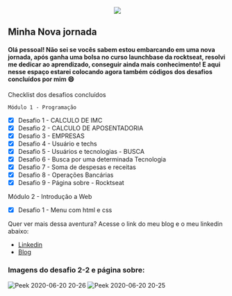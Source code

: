 <p align="center">

<img src="https://user-images.githubusercontent.com/51785898/84900518-9d533580-b080-11ea-9424-06a0c33ab2f5.png"/>

</p>


## Minha Nova jornada

#### Olá pessoal! Não sei se vocês sabem estou embarcando em uma nova jornada, após ganha uma bolsa no curso launchbase da rocktseat, resolvi me dedicar ao aprendizado, conseguir ainda mais conhecimento! E aqui nesse espaço estarei colocando agora também códigos dos desafios concluídos por mim 😄

Checklist dos desafios concluídos

    Módulo 1 - Programação

  - [x] Desafio 1 - CALCULO DE IMC
  - [x] Desafio 2 - CALCULO DE APOSENTADORIA
  - [x] Desafio 3 - EMPRESAS
  - [x] Desafio 4 - Usuário e techs
  - [x] Desafio 5 - Usuários e tecnologias - BUSCA
  - [x] Desafio 6 - Busca por uma determinada Tecnologia
  - [x] Desafio 7 - Soma de despesas e receitas
  - [x] Desafio 8 - Operações Bancárias
  - [x] Desafio 9 - Página sobre - Rocktseat
  
  Módulo 2 - Introdução a Web
  
  - [x] Desafio 1 - Menu com html e css

Quer ver mais dessa aventura? Acesse o link do meu blog e o meu linkedin abaixo:

 * [Linkedin](https://www.linkedin.com/in/marcos-henrique-1692681a0/)
 * [Blog](http://costconsultoria.com.br/roboticaedesafios/)
 
 ### Imagens do desafio 2-2 e página sobre:
 
 ![Peek 2020-06-20 20-26](https://user-images.githubusercontent.com/51785898/85213485-796c4a00-b335-11ea-90d9-3e3bf48560f1.gif)
![Peek 2020-06-20 20-25](https://user-images.githubusercontent.com/51785898/85213487-7d986780-b335-11ea-82c5-82e76535c87f.gif)


 
